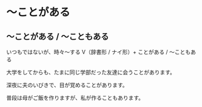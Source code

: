 # 〜ことがある

## 〜ことがある / 〜こともある
いつもではないが、時々〜する
V（辞書形 / ナイ形）+ ことがある / 〜こともある

大学をしてからも、たまに同じ学部だった友達に会うことがあります。

深夜に夫のいびきで、目が覚めることがあります。

普段は母がご飯を作りますが、私が作ることもあります。

